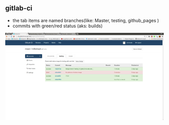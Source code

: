 gitlab-ci
----
- the tab items are named branches(like: Master, testing, github_pages )
- commits with green/red status (aks: builds)


![commits for branch: 'testing'](../png/review_commits_for_branch_name_testing.png)
